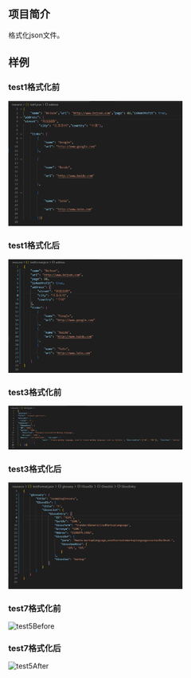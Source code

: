## 项目简介

格式化json文件。

## 样例

### test1格式化前

<img src="imgs\test1Before.png" width="350" alt="test1Before"></img>

### test1格式化后

<img src="imgs\test1After.png" width="350" alt="test1After"></img>

### test3格式化前

<img src="imgs\test3Before.png" width="350" alt="test3Before"></img>

### test3格式化后

<img src="imgs\test3After.png" width="350" alt="test3After"></img>

### test7格式化前

<img src="imgs\test5Before.png" width="350" alt="test5Before"></img>

### test7格式化后

<img src="imgs\test5After.png" width="350" alt="test5After"></img>